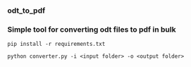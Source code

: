 ### odt_to_pdf

### Simple tool for converting odt files to pdf in bulk

`pip install -r requirements.txt`

`python converter.py -i <input folder> -o <output folder>` 
